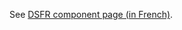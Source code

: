 See [DSFR component page (in French)](https://www.systeme-de-design.gouv.fr/elements-d-interface/composants/interrupteur).
